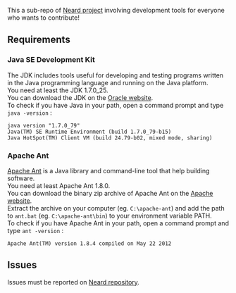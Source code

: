 This a sub-repo of [Neard project](https://github.com/crazy-max/neard) involving development tools for everyone who wants to contribute!

## Requirements

### Java SE Development Kit

The JDK includes tools useful for developing and testing programs written in the Java programming language and running on the Java platform.<br />
You need at least the JDK 1.7.0_25.<br />
You can download the JDK on the [Oracle website](http://www.oracle.com/technetwork/java/javase/downloads/jdk7-downloads-1880260.html).<br />
To check if you have Java in your path, open a command prompt and type `java -version` :

```
java version "1.7.0_79"
Java(TM) SE Runtime Environment (build 1.7.0_79-b15)
Java HotSpot(TM) Client VM (build 24.79-b02, mixed mode, sharing)
```

### Apache Ant

[Apache Ant](http://ant.apache.org/) is a Java library and command-line tool that help building software.<br />
You need at least Apache Ant 1.8.0.<br />
You can download the binary zip archive of Apache Ant on the [Apache website](http://ant.apache.org/bindownload.cgi).<br />
Extract the archive on your computer (eg. `C:\apache-ant`) and add the path to `ant.bat` (eg. `C:\apache-ant\bin`)  to your environment variable PATH.<br />
To check if you have Apache Ant in your path, open a command prompt and type `ant -version` :

```
Apache Ant(TM) version 1.8.4 compiled on May 22 2012
```

## Issues

Issues must be reported on [Neard repository](https://github.com/crazy-max/neard/issues).
